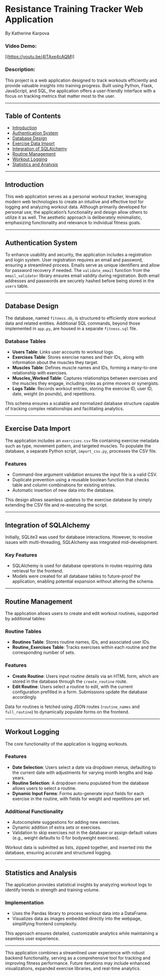 # Resistance Training Tracker Web Application  
By Katherine Karpova

### **Video Demo:**  
\[(https://youtu.be/4lTAxe4cAQM)\]

### **Description:**  
This project is a web application designed to track workouts efficiently and provide valuable insights into training progress. Built using Python, Flask, JavaScript, and SQL, the application offers a user-friendly interface with a focus on tracking metrics that matter most to the user.  

---

## Table of Contents  
- [Introduction](#introduction)  
- [Authentication System](#authentication-system)  
- [Database Design](#database-design)  
- [Exercise Data Import](#exercise-data-import)  
- [Integration of SQLAlchemy](#integration-of-sqlalchemy)  
- [Routine Management](#routine-management)  
- [Workout Logging](#workout-logging)  
- [Statistics and Analysis](#statistics-and-analysis)  

---

## **Introduction**  
This web application serves as a personal workout tracker, leveraging modern web technologies to create an intuitive and effective tool for logging and analyzing workout data. Although primarily developed for personal use, the application’s functionality and design allow others to utilize it as well. The aesthetic approach is deliberately minimalistic, emphasizing functionality and relevance to individual fitness goals.  

---

## **Authentication System**  
To enhance usability and security, the application includes a registration and login system. User registration requires an email and password, ensuring a streamlined process. Emails serve as unique identifiers and allow for password recovery if needed. The `validate_email` function from the `email_validator` library ensures email validity during registration. Both email addresses and passwords are securely hashed before being stored in the `users` table.  

---

## **Database Design**  
The database, named `fitness.db`, is structured to efficiently store workout data and related entities. Additional SQL commands, beyond those implemented in `app.py`, are housed in a separate `fitness.sql` file.  

### Database Tables  
- **Users Table**: Links user accounts to workout logs.  
- **Exercises Table**: Stores exercise names and their IDs, along with information about the muscles they target.  
- **Muscles Table**: Defines muscle names and IDs, forming a many-to-one relationship with exercises.  
- **Muscles_Worked Table**: Captures relationships between exercises and the muscles they engage, including roles as prime movers or synergists.  
- **Logs Table**: Records workout entries, storing the exercise ID, user ID, date, weight (in pounds), and repetitions.  

This schema ensures a scalable and normalized database structure capable of tracking complex relationships and facilitating analytics.  

---

## **Exercise Data Import**  
The application includes an `exercises.csv` file containing exercise metadata such as type, movement pattern, and targeted muscles. To populate the database, a separate Python script, `import_csv.py`, processes the CSV file.  

### Features  
- Command-line argument validation ensures the input file is a valid CSV.  
- Duplicate prevention using a reusable boolean function that checks table and column combinations for existing entries.  
- Automatic insertion of new data into the database.  

This design allows seamless updates to the exercise database by simply extending the CSV file and re-executing the script.  

---

## **Integration of SQLAlchemy**  
Initially, SQLite3 was used for database interactions. However, to resolve issues with multi-threading, SQLAlchemy was integrated mid-development.  

### Key Features  
- SQLAlchemy is used for database operations in routes requiring data retrieval for the frontend.  
- Models were created for all database tables to future-proof the application, enabling potential expansion without altering the schema.  

---

## **Routine Management**  
The application allows users to create and edit workout routines, supported by additional tables:  

### Routine Tables  
- **Routines Table**: Stores routine names, IDs, and associated user IDs.  
- **Routine_Exercises Table**: Tracks exercises within each routine and the corresponding number of sets.  

### Features  
- **Create Routine**: Users input routine details via an HTML form, which are stored in the database through the `create_routine` route.  
- **Edit Routine**: Users select a routine to edit, with the current configuration prefilled in a form. Submissions update the database accordingly.  

Data for routines is fetched using JSON routes (`routine_names` and `full_routine`) to dynamically populate forms on the frontend.  

---

## **Workout Logging**  
The core functionality of the application is logging workouts.  

### Features  
- **Date Selection**: Users select a date via dropdown menus, defaulting to the current date with adjustments for varying month lengths and leap years.  
- **Routine Selection**: A dropdown menu populated from the database allows users to select a routine.  
- **Dynamic Input Forms**: Forms auto-generate input fields for each exercise in the routine, with fields for weight and repetitions per set.  

### Additional Functionality  
- Autocomplete suggestions for adding new exercises.  
- Dynamic addition of extra sets or exercises.  
- Validation to skip exercises not in the database or assign default values (e.g., weight defaults to 0 for bodyweight exercises).  

Workout data is submitted as lists, zipped together, and inserted into the database, ensuring accurate and structured logging.  

---

## **Statistics and Analysis**  
The application provides statistical insights by analyzing workout logs to identify trends in strength and training volume.  

### Implementation  
- Uses the Pandas library to process workout data into a DataFrame.  
- Visualizes data as images embedded directly into the webpage, simplifying frontend complexity.  

This approach ensures detailed, customizable analytics while maintaining a seamless user experience.  

---

This application combines a streamlined user experience with robust backend functionality, serving as a comprehensive tool for tracking and improving fitness performance. Future iterations may include enhanced visualizations, expanded exercise libraries, and real-time analytics.  